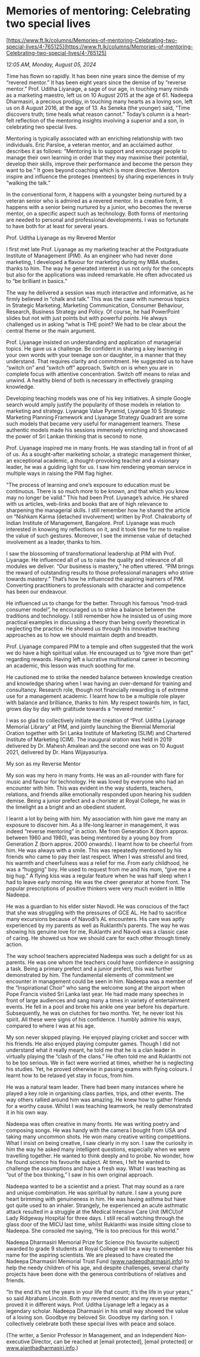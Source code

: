 # Memories of mentoring: Celebrating two special lives

[https://www.ft.lk/columns/Memories-of-mentoring-Celebrating-two-special-lives/4-765125](https://www.ft.lk/columns/Memories-of-mentoring-Celebrating-two-special-lives/4-765125)

*12:05 AM, Monday, August 05, 2024*

Time has flown so rapidly. It has been nine years since the demise of my “revered mentor.” It has been eight years since the demise of by “reverse mentor.” Prof. Uditha Liyanage, a sage of our age, in touching many minds as a marketing maestro, left us on 10 August 2015 at the age of 61. Nadeepa Dharmasiri, a precious prodigy, in touching many hearts as a loving son, left us on 8 August 2016, at the age of 13. As Seneka (the younger) said, “Time discovers truth; time heals what reason cannot.” Today’s column is a heart-felt reflection of the mentoring insights involving a superior and a son, in celebrating two special lives.

Mentoring is typically associated with an enriching relationship with two individuals. Eric Parsloe, a veteran mentor, and an acclaimed author describes it as follows: “Mentoring is to support and encourage people to manage their own learning in order that they may maximise their potential, develop their skills, improve their performance and become the person they want to be.” It goes beyond coaching which is more directive. Mentors inspire and influence the proteges (mentees) by sharing experiences in truly “walking the talk.”

In the conventional form, it happens with a youngster being nurtured by a veteran senior who is admired as a revered mentor. In a creative form, it happens with a senior being nurtured by a junior, who becomes the reverse mentor, on a specific aspect such as technology. Both forms of mentoring are needed to personal and professional developments. I was so fortunate to have both for at least for several years.

Prof. Uditha Liyanage as my Revered Mentor

I first met late Prof. Liyanage as my marketing teacher at the Postgraduate Institute of Management (PIM). As an engineer who had never done marketing, I developed a flavour for marketing during my MBA studies, thanks to him. The way he generated interest in us not only for the concepts but also for the applications was indeed remarkable. He often advocated us to “be brilliant in basics.”

The way he delivered a session was much interactive and informative, as he firmly believed in “chalk and talk.” This was the case with numerous topics in Strategic Marketing, Marketing Communication, Consumer Behaviour, Research, Business Strategy and Policy. Of course, he had PowerPoint slides but not with just points but with powerful points. He always challenged us in asking “what is THE point? We had to be clear about the central theme or the main argument.

Prof. Liyanage insisted on understanding and application of managerial topics. He gave us a challenge. Be confident in sharing a key learning in your own words with your teenage son or daughter, in a manner that they understand. That requires clarity and commitment. He suggested us to have “switch on” and “switch off” approach. Switch on is when you are in complete focus with attentive concentration. Switch off means to relax and unwind. A healthy blend of both is necessary in effectively grasping knowledge.

Developing teaching models was one of his key initiatives. A simple Google search would amply justify the popularity of those models in relation to marketing and strategy. Liyanage Value Pyramid, Liyanage 10 S Strategic Marketing Planning Framework and Liyanage Strategy Quadrant are some such models that became very useful for management learners. These authentic models made his sessions immensely enriching and showcased the power of Sri Lankan thinking that is second to none.

Prof. Liyanage inspired me in many fronts. He was standing tall in front of all of us. As a sought-after marketing scholar, a strategic management thinker, an exceptional academic, a thought-provoking teacher and a visionary leader, he was a guiding light for us. I saw him rendering yeoman service in multiple ways in raising the PIM flag higher.

“The process of learning and one’s exposure to education must be continuous. There is so much more to be known, and that which you know may no longer be valid.” This had been Prof. Liyanage’s advice. He shared with us articles, web-links and books that are of high relevance to sharpening the managerial skills. I still remember how he shared the article on “Nishkam Karma (detached involvement) written by Prof. Chakraborty of Indian Institute of Management, Bangalore. Prof. Liyanage was much interested in knowing my reflections on it, and it took time for me to realise the value of such gestures. Moreover, I see the immense value of detached involvement as a leader, thanks to him.

I saw the blossoming of transformational leadership at PIM with Prof. Liyanage. He influenced all of us to raise the quality and relevance of all modules we deliver. “Our business is mastery,” he often uttered. “PIM brings the reward of outstanding results to those professional managers who strive towards mastery.” That’s how he influenced the aspiring learners of PIM. Converting practitioners to professionals with character and competence has been our endeavour.

He influenced us to change for the better. Through his famous “mod-tradi consumer model”, he encouraged us to strike a balance between the traditions and technology. I still remember how he insisted us of using more practical examples in discussing a theory than being overly theoretical in neglecting the practice. He showed us through his innovative teaching approaches as to how we should maintain depth and breadth.

Prof. Liyanage compared PIM to a temple and often suggested that the work we do have a high spiritual value. He encouraged us to “give more than get” regarding rewards. Having left a lucrative multinational career in becoming an academic, this lesson was much soothing for me.

He cautioned me to strike the needed balance between knowledge creation and knowledge sharing when I was having an over-demand for training and consultancy. Research role, though not financially rewarding is of extreme use for a management academic. I learnt how to be a multiple role player with balance and brilliance, thanks to him. My respect towards him, in fact, grows day by day with gratitude towards a “revered mentor.”

I was so glad to collectively initiate the creation of “Prof. Uditha Liyanage Memorial Library” at PIM, and jointly launching the Biennial Memorial Oration together with Sri Lanka Institute of Marketing (SLIM) and Chartered Institute of Marketing (CIM). The inaugural oration was held in 2019 delivered by Dr. Mahesh Amalean and the second one was on 10 August 2021, delivered by Dr. Hans Wijayasuriya.

My son as my Reverse Mentor

My son was my hero in many fronts. He was an all-rounder with flare for music and favour for technology. He was loved by everyone who had an encounter with him. This was evident in the way students, teachers, relations, and friends alike emotionally responded upon hearing his sudden demise. Being a junior prefect and a chorister at Royal College, he was in the limelight as a bright and an obedient student.

I learnt a lot by being with him. My association with him gave me many an exposure to discover him. As a life-long learner in management, it was indeed “reverse mentoring” in action. Me from Generation X (born approx. between 1960 and 1980), was being mentored by a young boy from Generation Z (born approx. 2000 onwards). I learnt how to be cheerful from him. He was always with a smile. This was repeatedly mentioned by his friends who came to pay their last respect. When I was stressful and tired, his warmth and cheerfulness was a relief for me. From early childhood, he was a “hugging” boy. He used to request from me and his mom, “give me a big hug.” A flying kiss was a regular feature when he was half sleep when I had to leave early morning. He was the cheer generator at home front. The popular prescriptions of positive thinkers were very much evident in little Nadeepa.

He was a guardian to his elder sister Navodi. He was conscious of the fact that she was struggling with the pressures of GCE AL. He had to sacrifice many excursions because of Navodi’s AL encounters. His care was aptly experienced by my parents as well as Ruklanthi’s parents. The way he was showing his genuine love for me, Ruklanthi and Navodi was a classic case of caring. He showed us how we should care for each other through timely action.

The way school teachers appreciated Nadeepa was such a delight for us as parents. He was one whom the teachers could have confidence in assigning a task. Being a primary prefect and a junior prefect, this was further demonstrated by him. The fundamental elements of commitment we encounter in management could be seen in him. Nadeepa was a member of the “Inspirational Choir” who sang the welcome song at the airport when Pope Francis visited Sri Lanka last year. He had made many speeches in front of large audiences and sang many a times in variety of entertainment events. He fell in a pool and broke his ankle one year before his departure. Subsequently, he was on clutches for two months. Yet, he never lost his spirit. All these were signs of his confidence. I humbly admire his ways, compared to where I was at his age.

My son never skipped playing. He enjoyed playing cricket and soccer with his friends. He also enjoyed playing computer games. Though I did not understand what it really meant, he told me that he is a clan leader in virtually playing the “clash of the clans.” He often told me and Ruklanthi not to be too serious. We in fact were worried at times, whether he is neglecting his studies. Yet, he proved otherwise in passing exams with flying colours. I learnt how to be relaxed yet stay in focus, from him.

He was a natural team leader. There had been many instances where he played a key role in organising class parties, trips, and other events. The way others rallied around him was amazing. He knew how to gather friends for a worthy cause. Whilst I was teaching teamwork, he really demonstrated it in his own way.

Nadeepa was often creative in many fronts. He was writing poetry and composing songs. He was handy with the camera I bought from USA and taking many uncommon shots. He won many creative writing competitions. What I insist on being creative, I saw clearly in my son. I saw the curiosity in him the way he asked many intelligent questions, especially when we were travelling together. He wanted to think deeply and to probe. No wonder, how he found science his favourite subject. At times, I felt he wanted to challenge the assumptions and have a fresh way. What I was teaching as “out of the box thinking,” I saw in his own original approach.

Nadeepa wanted to be a scientist and a priest. That may sound as a rare and unique combination. He was spiritual by nature. I saw a young pure heart brimming with genuineness in him. He was having asthma but have got quite used to an inhaler. Strangely, he experienced an acute asthmatic attack resulted in a struggle at the Medical Intensive Care Unit (MICU)of Lady Ridgeway Hospital for three days. I still recall watching through the glass door of the MICU last time, whilst Ruklanthi was inside sitting close to Nadeepa. She consoled me saying, “He is too precious for this world.”

Nadeepa Dharmasiri Memorial Prize for Science (his favourite subject) awarded to grade 9 students at Royal College will be a way to remember his name for the aspiring scientists. We are pleased to have created the Nadeepa Dharmasiri Memorial Trust Fund (www.nadeepdharmasiri.info) to help the needy children of his age, and despite challenges, several charity projects have been done with the generous contributions of relatives and friends.

“In the end it’s not the years in your life that count; it’s the life in your years,” so said Abraham Lincoln. Both my revered mentor and my reverse mentor proved it in different ways. Prof. Uditha Liyanage left a legacy as a legendary scholar. Nadeepa Dharmasiri in his small way showed the value of a loving son. Goodbye my beloved Sir. Goodbye my darling son. I collectively celebrate both these special lives with peace and solace.

(The writer, a Senior Professor in Management, and an Independent Non-executive Director, can be reached at [email protected], [email protected] or www.ajanthadharmasiri.info.)

